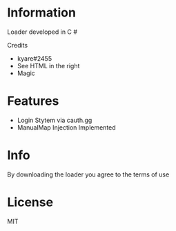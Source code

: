 # Information

Loader developed in C #

Credits
  - kyare#2455
  - See HTML in the right
  - Magic

# Features
  - Login Stytem via cauth.gg
  - ManualMap Injection Implemented

# Info
By downloading the loader you agree to the terms of use

# License

MIT
